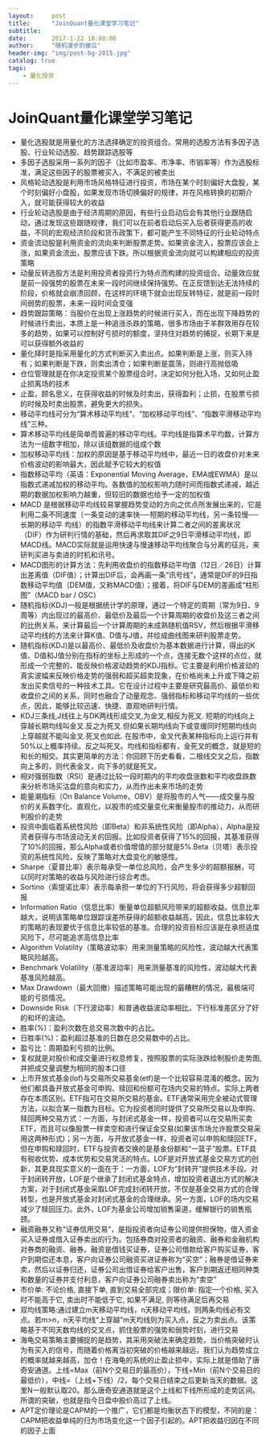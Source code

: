 ```yaml
---
layout:     post
title:      "JoinQuant量化课堂学习笔记"
subtitle:
date:       2017-1-22 18:00:00
author:     "随机漫步的傻瓜"
header-img: "img/post-bg-2015.jpg"
catalog: true
tags:
    - 量化投资
---
```


# JoinQuant量化课堂学习笔记
- 量化选股就是用量化的方法选择确定的投资组合。常用的选股方法有多因子选股、行业轮动选股、趋势跟踪选股等
- 多因子选股采用一系列的因子（比如市盈率、市净率、市销率等）作为选股标准，满足这些因子的股票被买入，不满足的被卖出
- 风格轮动选股是利用市场风格特征进行投资，市场在某个时刻偏好大盘股，某个时刻偏好小盘股，如果发现市场切换偏好的规律，并在风格转换的初期介入，就可能获得较大的收益
- 行业轮动选股是由于经济周期的原因，有些行业启动后会有其他行业跟随启动，通过发现这些跟随规律，我们可以在前者启动后买入后者获得更高的收益，不同的宏观经济阶段和货币政策下，都可能产生不同特征的行业轮动特点
- 资金流动股是利用资金的流向来判断股票走势。如果资金流入，股票应该会上涨，如果资金流出，股票应该下跌。所以根据资金流向就可以构建相应的投资策略
- 动量反转选股方法是利用投资者投资行为特点而构建的投资组合。动量效应就是前一段强势的股票在未来一段时间继续保持强势。在正反馈到达无法持续的阶段，价格就会崩溃回顾，在这样的环境下就会出现反转特征，就是前一段时间弱势的股票，未来一段时间会变强
- 趋势跟踪策略：当股价在出现上涨趋势的时候进行买入，而在出现下降趋势的时候进行卖出，本质上是一种追涨杀跌的策略，很多市场由于羊群效用存在较多的趋势，如果可以控制好亏损时的额度，坚持住对趋势的捕捉，长期下来是可以获得额外收益的
- 量化择时是指采用量化的方式判断买入卖出点。如果判断是上涨，则买入持有；如果判断是下跌，则卖出清仓；如果判断是震荡，则进行高抛低吸
- 仓位管理就是在你决定投资某个股票组合时，决定如何分批入场，又如何止盈止损离场的技术
- 止盈，顾名思义，在获得收益的时候及时卖出，获得盈利；止损，在股票亏损的时候及时卖出股票，避免更大的损失。
- 移动平均线可分为“算术移动平均线”、“加权移动平均线”、“指数平滑移动平均线”三种。
- 算术移动平均线是简单而普遍的移动平均线。平均线是指算术平均数，计算方法为一组数字相加，除以该组数据的组成个数
- 加权移动平均线：加权的原因是基于移动平均线中，最近一日的收盘价对未来价格波动的影响最大，因此赋予它较大的权值
- 指数移动平均（英语：Exponential Moving Average，EMA或EWMA）是以指数式递减加权的移动平均。各数值的加权影响力随时间而指数式递减，越近期的数据加权影响力越重，但较旧的数据也给予一定的加权值
- MACD 是根据移动平均线较易掌握趋势变动的方向之优点所发展出来的，它是利用二条不同速度（一条变动的速率快──短期的移动平均线，另一条较慢──长期的移动平 均线）的指数平滑移动平均线来计算二者之间的差离状况（DIF）作为研判行情的基础，然后再求取其DIF之9日平滑移动平均线，即MACD线。MACD实际就是运用快速与慢速移动平均线聚合与分离的征兆，来研判买进与卖进的时机和讯号。
- MACD图形的计算方法：先利用收盘价的指数移动平均值（12日／26日）计算出差离值（DIF值）；计算出DIF后，会再画一条“讯号线”，通常是DIF的9日指数移动平均值（DEM值，又称MACD值）；接着，将DIF与DEM的差画成“柱形图”（MACD bar / OSC）
- 随机指标(KDJ)一般是根据统计学的原理，通过一个特定的周期（常为9日、9周等）内出现过的最高价、最低价及最后一个计算周期的收盘价及这三者之间的比例关系，来计算最后一个计算周期的未成熟随机值RSV，然后根据平滑移动平均线的方法来计算K值、D值与J值，并绘成曲线图来研判股票走势。
- 随机指标(KDJ)是以最高价、最低价及收盘价为基本数据进行计算，得出的K值、D值和J值分别在指标的坐标上形成的一个点，连接无数个这样的点位，就形成一个完整的、能反映价格波动趋势的KDJ指标。它主要是利用价格波动的真实波幅来反映价格走势的强弱和超买超卖现象，在价格尚未上升或下降之前发出买卖信号的一种技术工具。它在设计过程中主要是研究最高价、最低价和收盘价之间的关系，同时也融合了动量观念、强弱指标和移动平均线的一些优点，因此，能够比较迅速、快捷、直观地研判行情。
- KDJ三条线,J线往上与DK两线形成交叉,为金叉,相反为死叉. 短期的均线向上穿越长期均线叫金叉.反之为死叉.但如果长期均线向下或变缓同时短期均线向上穿越就不能叫金叉.死叉也如此. 在股市中，金叉代表某种指标向上运行并有50%以上概率持续。反之叫死叉。均线和指标都有，金死叉的概念，就是短的和长的相交。其实更简单的方法：你回顾下历史看看，二根线交叉之后，指数向上多的，则代表金叉，向下多的就是死叉。
- 相对强弱指数（RSI）是通过比较一段时期内的平均收盘涨数和平均收盘跌数来分析市场买沽盘的意向和实力，从而作出未来市场的走势
- 能量潮指标（On Balance Volume，OBV）是将股市的人气——成交量与股价的关系数字化、直观化，以股市的成交量变化来衡量股市的推动力，从而研判股价的走势
- 投资中面临着系统性风险（即Beta）和非系统性风险（即Alpha），Alpha是投资者获得与市场波动无关的回报。比如投资者获得了15%的回报，其基准获得了10%的回报，那么Alpha或者价值增值的部分就是5%.Beta（贝塔）表示投资的系统性风险，反映了策略对大盘变化的敏感性。
- Sharpe（夏普比率）表示每承受一单位总风险，会产生多少的超额报酬，可以同时对策略的收益与风险进行综合考虑。
- Sortino（索提诺比率）表示每承担一单位的下行风险，将会获得多少超额回报
- Information Ratio（信息比率）衡量单位超额风险带来的超额收益。信息比率越大，说明该策略单位跟踪误差所获得的超额收益越高，因此，信息比率较大的策略的表现要优于信息比率较低的基准。合理的投资目标应该是在承担适度风险下，尽可能追求高信息比率
- Algorithm Volatility（策略波动率）用来测量策略的风险性，波动越大代表策略风险越高。
- Benchmark Volatility（基准波动率）用来测量基准的风险性，波动越大代表基准风险越高。
- Max Drawdown（最大回撤）描述策略可能出现的最糟糕的情况，最极端可能的亏损情况。
- Downside Risk（下行波动率）和普通收益波动率相比，下行标准差区分了好的和坏的波动。
- 胜率(%)：盈利次数在总交易次数中的占比。
- 日胜率(%)：盈利超过基准的日数在总交易数中的占比。
- 盈亏比：周期盈利亏损的比例。
- 复权就是对股价和成交量进行权息修复，按照股票的实际涨跌绘制股价走势图,并把成交量调整为相同的股本口径
- 上市开放式基金(lof)与交易所交易基金(etf)是一个比较容易混淆的概念。因为他们都具备开放式基金可申购、赎回和份额可在场内交易的特点。实际上两者存在本质区别。ETF指可在交易所交易的基金。ETF通常采用完全被动式管理方法，以拟合某一指数为目标。它为投资者同时提供了交易所交易以及申购、赎回两种交易方式：一方面，与封闭式基金一样，投资者可以在交易所买卖ETF，而且可以像股票一样卖空和进行保证金交易(如果该市场允许股票交易采用这两种形式)；另一方面，与开放式基金一样，投资者可以申购和赎回ETF，但在申购和赎回时，ETF与投资者交换的是基金份额和“一篮子”股票。ETF具有税收优势、成本优势和交易灵活的特点。LOF是对开放式基金交易方式的创新，其更具现实意义的一面在于：一方面，LOF为“封转开”提供技术手段。对于封闭转开放，LOF是个继承了封闭式基金特点，增加投资者退出方式的解决方案，对于封闭式基金采取LOF完成封闭转开放，不仅是基金交易方式的合理转型，也是开放式基金对封闭式基金的合理继承。另一方面，LOF的场内交易减少了赎回压力。此外，LOF为基金公司增加销售渠道，缓解银行的销售瓶颈。
- 融资融券又称“证券信用交易”，是指投资者向证券公司提供担保物，借入资金买入证券或借入证券卖出的行为。包括券商对投资者的融资、融券和金融机构对券商的融资、融券。融资是借钱买证券，证券公司借款给客户购买证券，客户到期偿还本息，客户向证券公司融资买进证券称为“买空”；融券是借证券来卖，然后以证券归还，证券公司出借证券给客户出售，客户到期返还相同种类和数量的证券并支付利息，客户向证券公司融券卖出称为“卖空”
- 市价单: 不论价格, 直接下单, 直到交易全部完成；限价单: 指定一个价格, 买入时不能高于它, 卖出时不能低于它, 如果不满足, 则等待满足后再交易
- 双均线策略:通过建立m天移动平均线，n天移动平均线，则两条均线必有交点。若m>n，n天平均线“上穿越”m天均线则为买入点，反之为卖出点。该策略基于不同天数均线的交叉点，抓住股票的强势和弱势时刻，进行交易
- 海龟交易策略主要捕捉的是趋势，其采用突破法来确定趋势，当价格突破时认为有买入的信号，而随着价格离当初突破的价格越来越远，我们认为趋势成立的概率就越来越高，加仓！在海龟的系统的止盈止损中，实际上就是借助了唐奇安通道。上线=Max（前N个交易日的最高价），下线=Min（前N个交易日的最低价），中线=（上线+下线）/2，每个交易日结束之后更新当天的数据。这里N一般默认取20。那么唐奇安通道就是这个上线和下线所形成的走势区间。所谓的突破，也就是指今日盘中股价高过了上线。
- APT定价理论是CAPM的一个推广，它们都是均衡状态下的模型，不同的是：CAPM把收益单纯的归为市场变化这一个因子引起的。APT把收益归因在不同的因子上面
